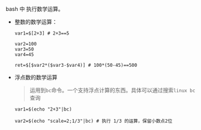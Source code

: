 bash 中 执行数学运算。

* 整数的数学运算：

    ```
    var1=$[2+3] # 2+3==5

    var2=100
    var3=50
    var4=45
    
    ret=$[$var2*($var3-$var4)] # 100*(50-45)==500
    ```
* 浮点数的数学运算

    > 运用到`bc`命令。一个支持浮点计算的东西。具体可以通过搜索`linux bc`查询

    ```
    var1=$(echo "2+3"|bc)

    var2=$(echo "scale=2;1/3"|bc) # 执行 1/3 的运算，保留小数点2位

    ```
